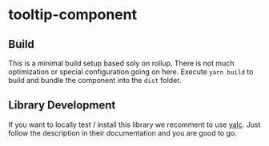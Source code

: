 # tooltip-component

## Build
This is a minimal build setup based soly on rollup. There is not much optimization or special configuration going on here. Execute `yarn build` to build and bundle the component into the `dist` folder.

## Library Development
If you want to locally test / install this library we recomment to use [yalc](https://github.com/wclr/yalc). Just follow the description in their documentation and you are good to go.